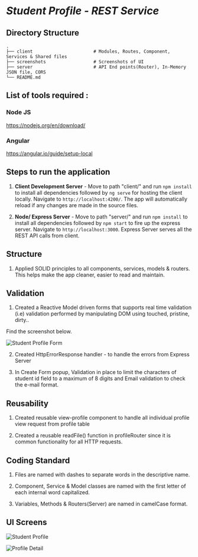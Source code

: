 # *Student Profile - REST Service*

## Directory Structure
    .   
	├── client                       # Modules, Routes, Component, Services & Shared files   
    ├── screenshots                  # Screenshots of UI
    ├── server                       # API End points(Router), In-Memory JSON file, CORS
    └── README.md

## List of tools required :

### Node JS

https://nodejs.org/en/download/

### Angular

https://angular.io/guide/setup-local

## Steps to run the application

1. **Client Development Server** - Move to path "client/" and run `npm install` to install all dependencies followed by `ng serve` for hosting the client locally. Navigate to `http://localhost:4200/`. The app will automatically reload if any changes are made in the source files.

2. **Node/ Express Server** - Move to path "server/" and run `npm install` to install all dependencies followed by `npm start` to fire up the express server. Navigate to `http://localhost:3000`. Express Server serves all the REST API calls from client.

## Structure

1. Applied SOLID principles to all components, services, models & routers. This helps make the app cleaner, easier to read and maintain.

## Validation

1. Created a Reactive Model driven forms that supports real time validation (i.e) validation performed by manipulating DOM using touched, pristine, dirty..

Find the screenshot below.

![Student Profile Form](https://github.com/charles-augustin/studentProfile/blob/master/screenshots/Forms.PNG)

2. Created HttpErrorResponse handler - to handle the errors from Express Server

3. In Create Form popup, Validation in place to limit the characters of student id field to a maximum of 8 digits and Email validation to check the e-mail format.

## Reusability

1. Created reusable view-profile component to handle all individual profile view request from profile table

2. Created a reusable readFile() function in profileRouter since it is common functionality for all HTTP requests.

## Coding Standard

1. Files are named with dashes to separate words in the descriptive name.

2. Component, Service & Model classes are named with the first letter of each internal word capitalized.

3. Variables, Methods & Routers(Server) are named in camelCase format.

## UI Screens

![Student Profile](https://github.com/charles-augustin/studentProfile/blob/master/screenshots/Student_Profile.PNG)

![Profile Detail](https://github.com/charles-augustin/studentProfile/blob/master/screenshots/Profile_Detail.PNG)